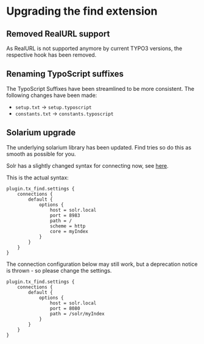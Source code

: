 # Upgrading the find extension

## Removed RealURL support

As RealURL is not supported anymore by current TYPO3 versions, the respective hook has been removed.

## Renaming TypoScript suffixes

The TypoScript Suffixes have been streamlined to be more consistent. The following changes have been made:

* `setup.txt` -> `setup.typoscript`
* `constants.txt` -> `constants.typoscript`

## Solarium upgrade

The underlying solarium library has been updated. Find tries so do this as smooth as possible
for you.

Solr has a slightly changed syntax for connecting now, see [here](https://solarium.readthedocs.io/en/stable/getting-started/#pitfall-when-upgrading-from-earlier-versions-to-5x).

This is the actual syntax:

```
plugin.tx_find.settings {
    connections {
        default {
            options {
                host = solr.local
                port = 8983
                path = /
                scheme = http
                core = myIndex
            }
        }
    }
}
```


The connection configuration below may still work, but a deprecation notice is thrown - so
please change the settings.

```
plugin.tx_find.settings {
    connections {
        default {
            options {
                host = solr.local
                port = 8080
                path = /solr/myIndex
            }
        }
    }
}
```
